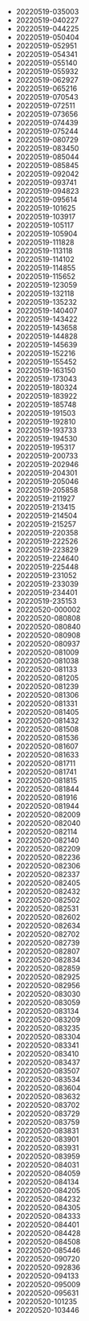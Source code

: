 * 20220519-035003
* 20220519-040227
* 20220519-044225
* 20220519-050404
* 20220519-052951
* 20220519-054341
* 20220519-055140
* 20220519-055932
* 20220519-062927
* 20220519-065216
* 20220519-070543
* 20220519-072511
* 20220519-073656
* 20220519-074439
* 20220519-075244
* 20220519-080729
* 20220519-083450
* 20220519-085044
* 20220519-085845
* 20220519-092042
* 20220519-093741
* 20220519-094823
* 20220519-095614
* 20220519-101625
* 20220519-103917
* 20220519-105117
* 20220519-105904
* 20220519-111828
* 20220519-113118
* 20220519-114102
* 20220519-114855
* 20220519-115652
* 20220519-123059
* 20220519-132118
* 20220519-135232
* 20220519-140407
* 20220519-143422
* 20220519-143658
* 20220519-144828
* 20220519-145639
* 20220519-152216
* 20220519-155452
* 20220519-163150
* 20220519-173043
* 20220519-180324
* 20220519-183922
* 20220519-185748
* 20220519-191503
* 20220519-192810
* 20220519-193733
* 20220519-194530
* 20220519-195317
* 20220519-200733
* 20220519-202946
* 20220519-204301
* 20220519-205046
* 20220519-205858
* 20220519-211927
* 20220519-213415
* 20220519-214504
* 20220519-215257
* 20220519-220358
* 20220519-222526
* 20220519-223829
* 20220519-224640
* 20220519-225448
* 20220519-231052
* 20220519-233039
* 20220519-234401
* 20220519-235153
* 20220520-000002
* 20220520-080808
* 20220520-080840
* 20220520-080908
* 20220520-080937
* 20220520-081009
* 20220520-081038
* 20220520-081133
* 20220520-081205
* 20220520-081239
* 20220520-081306
* 20220520-081331
* 20220520-081405
* 20220520-081432
* 20220520-081508
* 20220520-081536
* 20220520-081607
* 20220520-081633
* 20220520-081711
* 20220520-081741
* 20220520-081815
* 20220520-081844
* 20220520-081916
* 20220520-081944
* 20220520-082009
* 20220520-082040
* 20220520-082114
* 20220520-082140
* 20220520-082209
* 20220520-082236
* 20220520-082306
* 20220520-082337
* 20220520-082405
* 20220520-082432
* 20220520-082502
* 20220520-082531
* 20220520-082602
* 20220520-082634
* 20220520-082702
* 20220520-082739
* 20220520-082807
* 20220520-082834
* 20220520-082859
* 20220520-082925
* 20220520-082956
* 20220520-083030
* 20220520-083059
* 20220520-083134
* 20220520-083209
* 20220520-083235
* 20220520-083304
* 20220520-083341
* 20220520-083410
* 20220520-083437
* 20220520-083507
* 20220520-083534
* 20220520-083604
* 20220520-083632
* 20220520-083702
* 20220520-083729
* 20220520-083759
* 20220520-083831
* 20220520-083901
* 20220520-083931
* 20220520-083959
* 20220520-084031
* 20220520-084059
* 20220520-084134
* 20220520-084205
* 20220520-084232
* 20220520-084305
* 20220520-084333
* 20220520-084401
* 20220520-084428
* 20220520-084508
* 20220520-085446
* 20220520-090720
* 20220520-092836
* 20220520-094133
* 20220520-095009
* 20220520-095631
* 20220520-101235
* 20220520-103446
